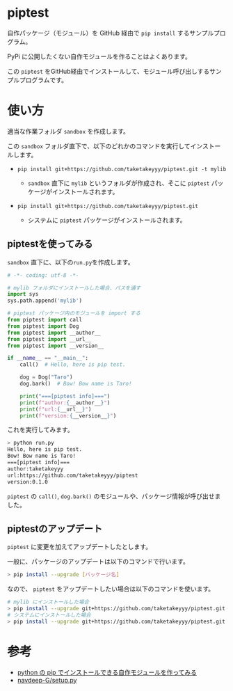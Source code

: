 # piptest
自作パッケージ（モジュール）を GitHub 経由で `pip install` するサンプルプログラム。

PyPi に公開したくない自作モジュールを作ることはよくあります。

この `piptest` をGitHub経由でインストールして、モジュール呼び出しするサンプルプログラムです。

# 使い方

適当な作業フォルダ `sandbox` を作成します。

この `sandbox` フォルダ直下で、以下のどれかのコマンドを実行してインストールします。

* `pip install git+https://github.com/taketakeyyy/piptest.git -t mylib`
    - `sandbox` 直下に `mylib` というフォルダが作成され、そこに `piptest` パッケージがインストールされます。

* `pip install git+https://github.com/taketakeyyy/piptest.git`
    - システムに `piptest` パッケージがインストールされます。

## piptestを使ってみる

`sandbox` 直下に、以下の`run.py`を作成します。

```py
# -*- coding: utf-8 -*-

# mylib フォルダにインストールした場合、パスを通す
import sys
sys.path.append('mylib')

# piptest パッケージ内のモジュールを import する
from piptest import call
from piptest import Dog
from piptest import __author__
from piptest import __url__
from piptest import __version__

if __name__ == "__main__":
    call()  # Hello, here is pip test.

    dog = Dog("Taro")
    dog.bark()  # Bow! Bow name is Taro!

    print("===[piptest info]===")
    print(f"author:{__author__}")
    print(f"url:{__url__}")
    print(f"version:{__version__}")
```

これを実行してみます。

```sh
> python run.py
Hello, here is pip test.
Bow! Bow name is Taro!
===[piptest info]===
author:taketakeyyy
url:https://github.com/taketakeyyy/piptest
version:0.1.0
```

`piptest` の `call()`, `dog.bark()` のモジュールや、パッケージ情報が呼び出せました。


## piptestのアップデート
`piptest` に変更を加えてアップデートしたとします。

一般に、パッケージのアップデートは以下のコマンドで行います。

```sh
> pip install --upgrade [パッケージ名]
```

なので、 `piptest` をアップデートしたい場合は以下のコマンドを使います。

```sh
# mylib にインストールした場合
> pip install --upgrade git+https://github.com/taketakeyyy/piptest.git -t mylib
# システムにインストールした場合
> pip install --upgrade git+https://github.com/taketakeyyy/piptest.git
```

# 参考
* [python の pip でインストールできる自作モジュールを作ってみる](https://blog.chocolapod.net/momokan/entry/117)
* [navdeep-G/setup.py](https://github.com/navdeep-G/setup.py)